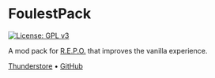 # FoulestPack
[![License: GPL v3](https://img.shields.io/badge/License-GPLv3-blue.svg)](LICENSE)

A mod pack for [R.E.P.O.](https://store.steampowered.com/app/3241660/REPO/) that improves the vanilla experience.

[Thunderstore](https://thunderstore.io/c/repo/p/Foulest/FoulestPack/)
• [GitHub](https://github.com/Foulest/FoulestPack)
